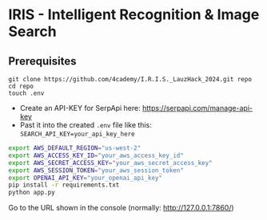 # IRIS - Intelligent Recognition & Image Search

## Prerequisites
```
git clone https://github.com/4cademy/I.R.I.S._LauzHack_2024.git repo
cd repo
touch .env
```
- Create an API-KEY for SerpApi here: https://serpapi.com/manage-api-key
- Past it into the created `.env` file like this: `SEARCH_API_KEY=your_api_key_here`

```bash
export AWS_DEFAULT_REGION="us-west-2"
export AWS_ACCESS_KEY_ID="your_aws_access_key_id"
export AWS_SECRET_ACCESS_KEY="your_aws_secret_access_key"
export AWS_SESSION_TOKEN="your_aws_session_token"
export OPENAI_API_KEY="your_openai_api_key"
pip install -r requirements.txt
python app.py
```

Go to the URL shown in the console (normally: http://127.0.0.1:7860/)

